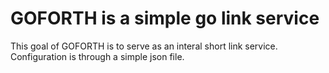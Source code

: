 # GOFORTH is a simple go link service

This goal of GOFORTH is to serve as an interal short link service. Configuration is through a simple json file.
